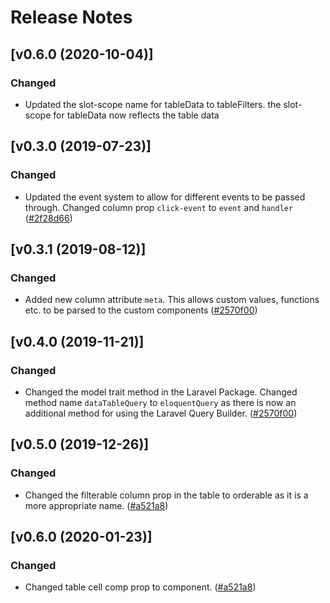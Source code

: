 # Release Notes

## [v0.6.0 (2020-10-04)]


### Changed
- Updated the slot-scope name for tableData to tableFilters. the slot-scope for tableData now reflects the table data 


## [v0.3.0 (2019-07-23)]


### Changed
- Updated the event system to allow for different events to be passed through. Changed column prop `click-event` to `event` and `handler`  ([#2f28d66](https://github.com/jamesdordoy/vue-datatable/commit/2f28d6646b4ed3c980d79d81f7c131c106a1aecd))


## [v0.3.1 (2019-08-12)]


### Changed
- Added new column attribute `meta`. This allows custom values, functions etc. to be parsed to the custom components  ([#2570f00](https://github.com/jamesdordoy/vue-datatable/commit/2570f0004f17cb1d1f220f956c90be4b7f6217c3))

## [v0.4.0 (2019-11-21)]


### Changed
- Changed the model trait method in the Laravel Package. Changed method name `dataTableQuery` to `eloquentQuery` as there is now an additional method for using the Laravel Query Builder. ([#2570f00](https://github.com/jamesdordoy/vue-datatable/commit/2570f0004f17cb1d1f220f956c90be4b7f6217c3))

## [v0.5.0 (2019-12-26)]


### Changed
- Changed the filterable column prop in the table to orderable as it is a more appropriate name.  ([#a521a8](https://github.com/jamesdordoy/vue-datatable/commit/a521a86a4c17dba809a9d26c3d845f5c5b1cae31))

## [v0.6.0 (2020-01-23)]

### Changed
- Changed table cell comp prop to component.  ([#a521a8](https://github.com/jamesdordoy/vue-datatable/commit/a521a86a4c17dba809a9d26c3d845f5c5b1cae31))
